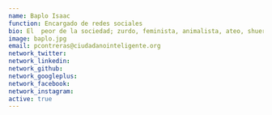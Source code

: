 ```yaml
---
name: Baplo Isaac
function: Encargado de redes sociales
bio: El  peor de la sociedad; zurdo, feminista, animalista, ateo, shuer-loco y gordo granudo. Llegue a FCI a callarme un rato y comenzar a propagandear el verdadero evangelio.
image: baplo.jpg
email: pcontreras@ciudadanointeligente.org
network_twitter: 
network_linkedin:
network_github: 
network_googleplus:
network_facebook:
network_instagram:
active: true
---
```

